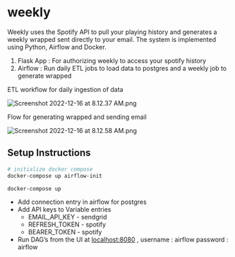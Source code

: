 # weekly

Weekly uses the Spotify API to pull your playing history and generates a weekly wrapped sent directly to your email. The system is implemented using Python, Airflow and Docker.

1. Flask App : For authorizing weekly to access your spotify history
2. Airflow : Run daily ETL jobs to load data to postgres and a weekly job to generate wrapped

ETL workflow for daily ingestion of data

![Screenshot 2022-12-16 at 8.12.37 AM.png](https://s3-us-west-2.amazonaws.com/secure.notion-static.com/a6531cf3-5453-4dfd-a00b-893843daa1a8/Screenshot_2022-12-16_at_8.12.37_AM.png)

Flow for generating wrapped and sending email

![Screenshot 2022-12-16 at 8.12.58 AM.png](https://s3-us-west-2.amazonaws.com/secure.notion-static.com/ac266539-1530-46d3-97b7-4535a47d93f1/Screenshot_2022-12-16_at_8.12.58_AM.png)


## Setup Instructions

```bash
# initialize docker compose
docker-compose up airflow-init

docker-compose up
```

- Add connection entry in airflow for postgres
- Add API keys to Variable entries
    - EMAIL_API_KEY - sendgrid
    - REFRESH_TOKEN - spotify
    - BEARER_TOKEN - spotify
- Run DAG’s from the UI at [localhost:8080](http://localhost:8080) , username : airflow password : airflow
